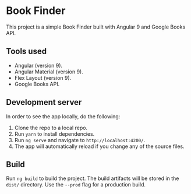 # Book Finder

This project is a simple Book Finder built with Angular 9 and Google Books API.

## Tools used

* Angular (version 9).
* Angular Material (version 9).
* Flex Layout (version 9).
* Google Books API.

## Development server

In order to see the app locally, do the following:

1. Clone the repo to a local repo.
2. Run `yarn` to install dependencies.
3. Run `ng serve` and navigate to `http://localhost:4200/`.
4. The app will automatically reload if you change any of the source files.

## Build

Run `ng build` to build the project. The build artifacts will be stored in the `dist/` directory. Use the `--prod` flag for a production build.

<!-- ## Opportunity for improvements

* Add better images `(assets/cars)` because the project is focused on other things, not images.
* Create a `fake` server to retrieve the cars data.
* Add a tool to add more cars. -->